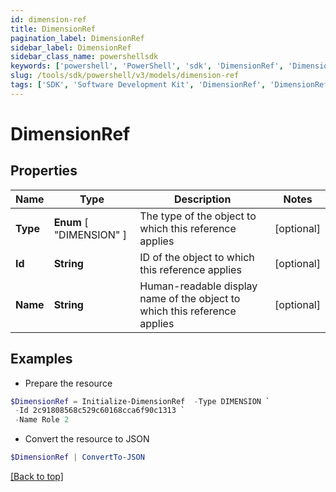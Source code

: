 ```yaml
---
id: dimension-ref
title: DimensionRef
pagination_label: DimensionRef
sidebar_label: DimensionRef
sidebar_class_name: powershellsdk
keywords: ['powershell', 'PowerShell', 'sdk', 'DimensionRef', 'DimensionRef']
slug: /tools/sdk/powershell/v3/models/dimension-ref
tags: ['SDK', 'Software Development Kit', 'DimensionRef', 'DimensionRef']
---
```


# DimensionRef

## Properties

| Name | Type | Description | Notes |
| --- | --- | --- | --- |
| **Type** | **Enum** [ "DIMENSION" ] | The type of the object to which this reference applies | [optional] |
| **Id** | **String** | ID of the object to which this reference applies | [optional] |
| **Name** | **String** | Human-readable display name of the object to which this reference applies | [optional] |

## Examples

- Prepare the resource

```powershell
$DimensionRef = Initialize-DimensionRef  -Type DIMENSION `
 -Id 2c91808568c529c60168cca6f90c1313 `
 -Name Role 2
```

- Convert the resource to JSON

```powershell
$DimensionRef | ConvertTo-JSON
```

[[Back to top]](#)

